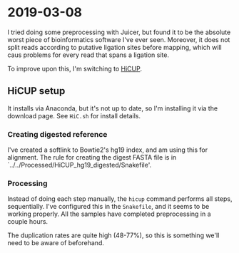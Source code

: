 # 2019-03-08

I tried doing some preprocessing with Juicer, but found it to be the absolute worst piece of bioinformatics software I've ever seen.
Moreover, it does not split reads according to putative ligation sites before mapping, which will caus problems for every read that spans a ligation site.

To improve upon this, I'm switching to [HiCUP](http://www.bioinformatics.babraham.ac.uk/projects/hicup/read_the_docs/html/index.html).

## HiCUP setup

It installs via Anaconda, but it's not up to date, so I'm installing it via the download page.
See `HiC.sh` for install details.

### Creating digested reference

I've created a softlink to Bowtie2's hg19 index, and am using this for alignment.
The rule for creating the digest FASTA file is in `../../Processed/HiCUP_hg19_digested/Snakefile'.

### Processing

Instead of doing each step manually, the `hicup` command performs all steps, sequentially.
I've configured this in the `Snakefile`, and it seems to be working properly.
All the samples have completed preprocessing in a couple hours.

The duplication rates are quite high (48-77%), so this is something we'll need to be aware of beforehand.

